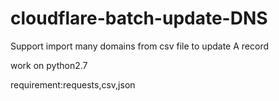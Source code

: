 # cloudflare-batch-update-DNS
Support import many domains from csv file to update A record

work on python2.7

requirement:requests,csv,json
